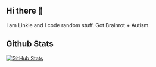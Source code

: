 ## Hi there 👋

I am Linkle and I code random stuff. Got Brainrot + Autism.

## Github Stats
[![GitHub Stats](https://github-readme-stats.vercel.app/api?username=linkle69&show_icons=true&theme=tokyonight)]()
